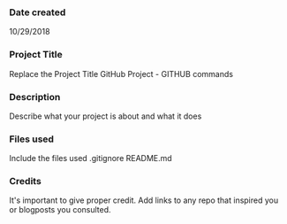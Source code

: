 ### Date created
10/29/2018


### Project Title
Replace the Project Title
GitHub Project - GITHUB commands

### Description
Describe what your project is about and what it does


### Files used
Include the files used
.gitignore
README.md

### Credits
It's important to give proper credit. Add links to any repo that inspired you or blogposts you consulted.

